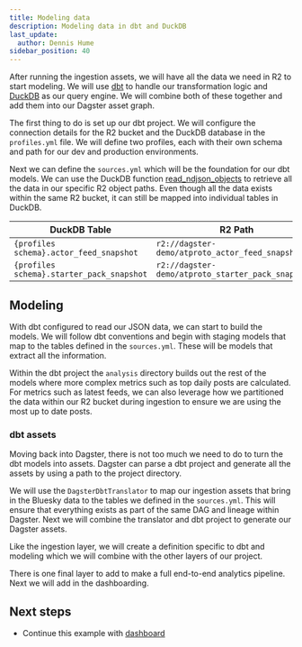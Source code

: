 ```yaml
---
title: Modeling data
description: Modeling data in dbt and DuckDB
last_update:
  author: Dennis Hume
sidebar_position: 40
---
```


After running the ingestion assets, we will have all the data we need in R2 to start modeling. We will use [dbt](https://www.getdbt.com/) to handle our transformation logic and [DuckDB](https://duckdb.org/) as our query engine. We will combine both of these together and add them into our Dagster asset graph.

The first thing to do is set up our dbt project. We will configure the connection details for the R2 bucket and the DuckDB database in the `profiles.yml` file. We will define two profiles, each with their own schema and path for our dev and production environments.

<CodeExample
  path="docs_projects/project_atproto_dashboard/dbt_project/profiles.yml"
  language="yaml"
  startAfter="start_profile"
  endBefore="end_profile"
/>

Next we can define the `sources.yml` which will be the foundation for our dbt models. We can use the DuckDB function [read_ndjson_objects](https://duckdb.org/docs/data/json/loading_json.html#functions-for-reading-json-objects) to retrieve all the data in our specific R2 object paths. Even though all the data exists within the same R2 bucket, it can still be mapped into individual tables in DuckDB.

<CodeExample
  path="docs_projects/project_atproto_dashboard/dbt_project/models/sources.yml"
  language="yaml"
  startAfter="start_sources"
  endBefore="end_sources"
/>

| DuckDB Table                              | R2 Path                                            |
| ----------------------------------------- | -------------------------------------------------- |
| `{profiles schema}.actor_feed_snapshot`   | `r2://dagster-demo/atproto_actor_feed_snapshot/`   |
| `{profiles schema}.starter_pack_snapshot` | `r2://dagster-demo/atproto_starter_pack_snapshot/` |

## Modeling

With dbt configured to read our JSON data, we can start to build the models. We will follow dbt conventions and begin with staging models that map to the tables defined in the `sources.yml`. These will be models that extract all the information.

<CodeExample
  path="docs_projects/project_atproto_dashboard/dbt_project/models/staging/stg_feed_snapshots.sql"
  language="sql"
  startAfter="start_stg_feed_snapshots"
  endBefore="end_stg_feed_snapshots"
/>

Within the dbt project the `analysis` directory builds out the rest of the models where more complex metrics such as top daily posts are calculated. For metrics such as latest feeds, we can also leverage how we partitioned the data within our R2 bucket during ingestion to ensure we are using the most up to date posts.

<CodeExample
  path="docs_projects/project_atproto_dashboard/dbt_project/models/analysis/latest_feed.sql"
  language="sql"
  startAfter="start_latest_feed_cte"
  endBefore="end_latest_feed_cte"
/>

### dbt assets

Moving back into Dagster, there is not too much we need to do to turn the dbt models into assets. Dagster can parse a dbt project and generate all the assets by using a path to the project directory.

<CodeExample
  path="docs_projects/project_atproto_dashboard/project_atproto_dashboard/modeling/definitions.py"
  language="python"
  startAfter="start_dbt_project"
  endBefore="end_dbt_project"
/>

We will use the `DagsterDbtTranslator` to map our ingestion assets that bring in the Bluesky data to the tables we defined in the `sources.yml`. This will ensure that everything exists as part of the same DAG and lineage within Dagster. Next we will combine the translator and dbt project to generate our Dagster assets.

<CodeExample
  path="docs_projects/project_atproto_dashboard/project_atproto_dashboard/modeling/definitions.py"
  language="python"
  startAfter="start_dbt_assets"
  endBefore="end_dbt_assets"
/>

Like the ingestion layer, we will create a definition specific to dbt and modeling which we will combine with the other layers of our project.

There is one final layer to add to make a full end-to-end analytics pipeline. Next we will add in the dashboarding.

## Next steps

- Continue this example with [dashboard](/examples/bluesky/dashboard)
